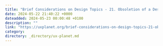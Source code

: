 ```yaml
---
title: "Brief Considerations on Design Topics - 21. Obsoletion of a Design Language"
date: 2024-05-22 21:40:22 +0000
dateadded: 2024-05-23 00:00:48 +0100
description: ""
link: "https://uxplanet.org/brief-considerations-on-design-topics-21-obsoletion-of-a-design-language-4f91a7e406e4?source=rss----819cc2aaeee0---4"
category:
directory: _directory/ux-planet.md
---
```

